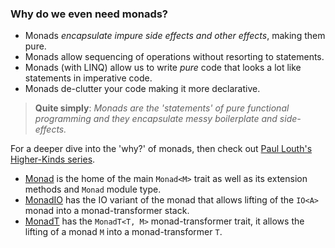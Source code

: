 ### Why do we even need monads?

* Monads _encapsulate impure side effects and other effects_, making them pure.
* Monads allow sequencing of operations without resorting to statements.
* Monads (with LINQ) allow us to write _pure_ code that looks a lot like statements in imperative code.
* Monads de-clutter your code making it more declarative. 

> **Quite simply**: _Monads are the 'statements' of pure functional programming and they encapsulate messy boilerplate and side-effects._

For a deeper dive into the 'why?' of monads, then check out [Paul Louth's Higher-Kinds series](https://paullouth.com/higher-kinds-in-csharp-with-language-ext-part-7-monads/).  

* [Monad](Monad) is the home of the main `Monad<M>` trait as well as its extension methods and `Monad` module type.
* [MonadIO](MonadIO) has the IO variant of the monad that allows lifting of the `IO<A>` monad into a monad-transformer stack.
* [MonadT](MonadT) has the `MonadT<T, M>` monad-transformer trait, it allows the lifting of a monad `M` into a monad-transformer `T`. 